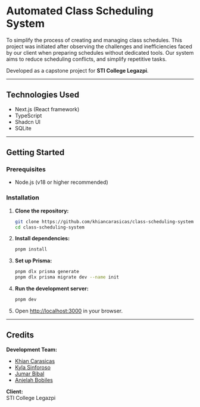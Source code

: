 # Automated Class Scheduling System

To simplify the process of creating and managing class schedules. This project was initiated after observing the challenges and inefficiencies faced by our client when preparing schedules without dedicated tools. Our system aims to reduce scheduling conflicts, and simplify repetitive tasks.

Developed as a capstone project for **STI College Legazpi**.

---

## Technologies Used

- Next.js (React framework)
- TypeScript
- Shadcn UI
- SQLite

---

## Getting Started

### Prerequisites

- Node.js (v18 or higher recommended)

### Installation

1. **Clone the repository:**
   ```bash
   git clone https://github.com/khiancarasicas/class-scheduling-system.git
   cd class-scheduling-system
   ```

2. **Install dependencies:**
   ```bash
   pnpm install
   ```

3. **Set up Prisma:**
   ```bash
   pnpm dlx prisma generate
   pnpm dlx prisma migrate dev --name init
   ```

4. **Run the development server:**
   ```bash
   pnpm dev
   ```

5. Open [http://localhost:3000](http://localhost:3000) in your browser.

---

## Credits

**Development Team:**  
- [Khian Carasicas](mailto:khiancarasicas@gmail.com)
- [Kyla Sinforoso](mailto:kayesinforoso@gmail.com)
- [Jumar Bibal](mailto:bibaljums@gmail.com)
- [Anjelah Bobiles](mailto:anjelahbobiles@gmail.com)

**Client:**  
STI College Legazpi
